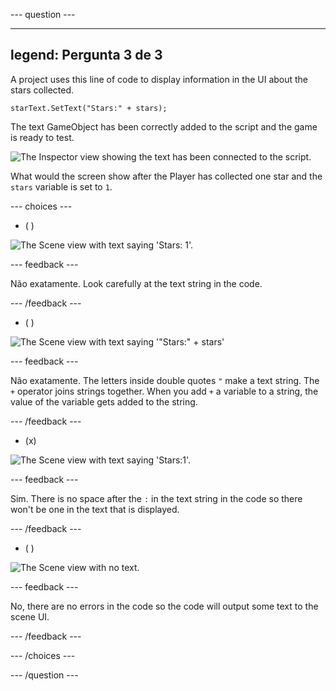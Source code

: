 
--- question ---

---
legend: Pergunta 3 de 3
---

A project uses this line of code to display information in the UI about the stars collected.

```
starText.SetText("Stars:" + stars);
```

The text GameObject has been correctly added to the script and the game is ready to test.

![The Inspector view showing the text has been connected to the script.](images/star-text-added.png)

What would the screen show after the Player has collected one star and the `stars` variable is set to `1`.

--- choices ---

- ( )

![The Scene view with text saying 'Stars: 1'.](images/stars-1.png)

  --- feedback ---

  Não exatamente. Look carefully at the text string in the code.

  --- /feedback ---

- ( )

![The Scene view with text saying '"Stars:" + stars'](images/stars-full.png)

  --- feedback ---

  Não exatamente. The letters inside double quotes `"` make a text string. The `+` operator joins strings together. When you add `+` a variable to a string, the value of the variable gets added to the string.

  --- /feedback ---

- (x)

![The Scene view with text saying 'Stars:1'.](images/no-space.png)

  --- feedback ---

  Sim. There is no space after the `:` in the text string in the code so there won't be one in the text that is displayed.

  --- /feedback ---

- ( )

![The Scene view with no text.](images/no-text.png)

  --- feedback ---

  No, there are no errors in the code so the code will output some text to the scene UI.

  --- /feedback ---

--- /choices ---

--- /question ---
